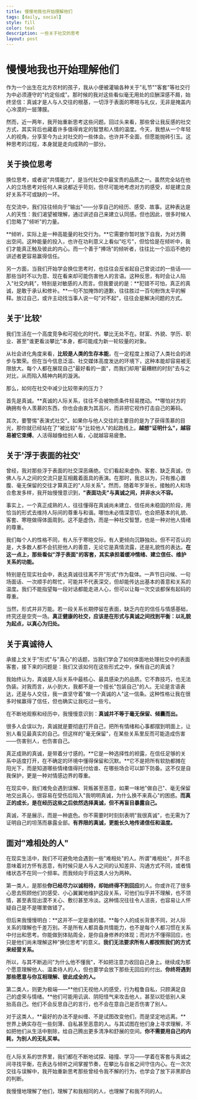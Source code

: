 ```yaml
---
title: 慢慢地我也开始理解他们
tags: [daily, social]
style: fill
color: teal
description: 一些关于社交的思考
layout: post
---
```


# 慢慢地我也开始理解他们

作为一个出生在北方农村的孩子，我从小便被灌输各种关于"礼节""客套"等社交行为中必须遵守的"约定俗成"。那时候的我对这些看似毫无用处的应酬深感不屑，始终坚信：真诚才是人与人交往的根基，一切浮于表面的寒暄与礼仪，无非是掩盖内心冷漠的一层薄膜。

然而，近一两年，我开始重新思考这些问题。回过头来看，那些曾让我反感的社交方式，其实背后也藏着许多值得肯定的智慧和人情的温度。今天，我想从一个年轻人的视角，分享至今为止对社交的一些体会。也许并不全面，但愿能抛砖引玉。这种思考的过程，本身就是走向成熟的一部分。

## 关于换位思考

换位思考，或者说"共情能力"，是当代社交中最宝贵的品质之一。虽然完全站在他人的立场思考对任何人来说都近乎苛刻，但尽可能地考虑对方的感受，却是建立良好关系不可或缺的一环。

在交流中，我们往往倾向于"输出"——分享自己的经历、感受、故事。这种表达是人的天性：我们渴望被理解，通过讲述自己来建立认同感。但也因此，很多时候人们忽略了"倾听"的力量。

**倾听，实际上是一种高能量的社交行为。**它需要你暂时放下自我，为对方腾出空间。这种能量的投入，也许在功利意义上看似"吃亏"，但恰恰是在倾听中，我们才能真正触及彼此的内心。而一个善于"捧场"的倾听者，往往比一个滔滔不绝的讲述者更容易赢得信任。

另一方面，当我们开始学会换位思考时，也往往会反省起自己曾说过的一些话——那些当时不以为意、现在看来却可能伤害他人的言语。这种反思，有时会让人陷入"社交内耗"，特别是对敏感的人而言。但我要说的是：**犯错不可怕，真正的真诚，是敢于承认和修补。**一句不加掩饰的道歉，往往胜过一百句粉饰太平的解释。放过自己，或许主动找当事人说一句"对不起"，往往会是解决问题的方式。

## 关于'比较'

我们生活在一个高度竞争和可视化的时代，攀比无处不在。财富、外貌、学历、职业、甚至"谁更看淡攀比"本身，都可能成为新一轮较量的对象。

从社会进化角度来看，**比较是人类的生存本能**，在一定程度上推动了人类社会的进步与繁荣。但在当今信息泛滥、社交媒体高度发达的环境下，这种本能却容易被无限放大。每个人都在展现自己"最好看的一面"，而我们却用"最糟糕的时刻"去与之对比，从而陷入精神内耗的漩涡。

那么，如何在社交中减少比较带来的压力？

首先是真诚。**真诚的人际关系，往往不会被物质条件轻易搅动。**哪怕对方的确拥有令人羡慕的东西，你也会由衷为其高兴，而非把它视作打击自己的筹码。

其次，要警惕"表演式社交"。如果你与他人交往的主要目的是为了获得羡慕的目光，那你就已经站在了"被比较"与"比较他人"的起跑线上。**越想"证明什么"，越容易被它束缚**。人活得越像给别人看，心就越容易疲惫。

## 关于'浮于表面的社交'

曾经，我对那些浮于表面的社交深恶痛绝。它们看起来虚伪、客套、缺乏真诚，仿佛人与人之间的交流只是互相戴着面具的表演。在那时，我总以为，只有推心置腹、毫无保留的交往才算真正的"人际关系"。然而，随着年岁渐长，接触的人和场合愈发多样，我开始慢慢意识到，**"表面功夫"与真诚之间，并非水火不容。**

事实上，一个真正成熟的人，往往懂得在真诚尚未建立、信任尚未稳固的阶段，用恰当的形式去维持人际间的尊重与和谐。哪怕未必情深意切，也会把基本的礼貌、客套、寒暄做得体面周到。这不是虚伪，而是一种社交智慧，也是一种对他人情绪的尊重。

我们每个人的性格不同，有人乐于寒暄交际，有人更倾向沉静独处。但不可否认的是，大多数人都不会抗拒他人的善意，无论它是真情流露，还是礼貌性的表达。**在这一点上，那些看似"浮于表面"的客套，其实承担着缓冲情绪、建立信任、维护关系的功能。**

特别是在现实社会中，表达真诚往往离不开"形式"作为载体。一声节日问候、一句场面话、一次顺手的帮忙，可能并不代表深交，但却能传达出基本的善意和关系的温度。我们不能指望每一段对话都能走进人心，但可以让每一次交谈都保有起码的尊重。

当然，形式并非万能。若一段关系长期停留在表面，缺乏内在的信任与情感基础，终究还是空壳一场。**真正健康的社交，应该是在形式与真诚之间找到平衡：以礼貌为起点，以真心为归处。**

## 关于真诚待人

承接上文关于"形式"与"真心"的话题，当我们学会了如何体面地处理社交中的表面客套，接下来的问题是：我们又该如何在这些形式之中，保有自己的真诚？

我始终认为，真诚是人际关系中最核心、最具感染力的品质。它不靠技巧，也无法伪装。对我而言，从小到大，我都不是一个擅长"包装自己"的人。无论是言语表达，还是与人交往，我一直坚守着"做一个真诚的人"这一信条。这种性格让我在很多时候赢得了信任，但也确实让我吃过一些亏。

在不断地观察和经历中，我慢慢意识到：**真诚并不等于毫无保留、倾囊而出。**

很多人会误以为，真诚就是要彻底打开自己，把所有情绪和心事都摆到明面上，让别人看见最真实的自己。但这样的"毫无保留"，在某些关系里反而可能造成伤害——伤害别人，也伤害自己。

真正成熟的真诚，是带着分寸感的。**它是一种选择性的袒露，在信任足够的关系中适度打开，在不确定的环境中懂得保留和沉默。**它不是把所有软肋都摊在阳光下，而是知道哪些情绪值得托付给谁、在哪些场合可以卸下防备。这不仅是自我保护，更是一种对情感边界的尊重。

在现实中，我们难免会遇到误解、背叛甚至恶意，如果一味地"做自己"、毫无保留地交出真心，很容易在受伤后陷入"我明明真诚，为什么换不来真心"的困惑。**而真正的成长，是在经历这些之后依然选择真诚，但不再盲目暴露自己。**

真诚，不是展示，而是一种底色。你不需要时时刻刻表明"我很真诚"，也无需为了证明自己的坦荡而暴露全部。**有界限的真诚，更能长久地传递信任和温度。**

## 面对"难相处的人"

在现实生活中，我们不可避免地会遇到一些"难相处"的人。所谓"难相处"，并不总意味着对方怀有恶意，有时候只是人与人之间的认知差异、沟通方式不同，或者情绪状态不在同一个频率。而我倾向于将这类人分为两种。

第一类人，是那些**你已经尽力以诚相待，却始终得不到回应**的人。你或许花了很多心思去照顾他们的感受、小心翼翼地维护这段关系，可他们似乎并不理解，也不领情，甚至表现出漠不关心、敷衍甚至冷淡。这种情况往往令人沮丧，也容易让人怀疑自己是不是哪里做错了。

但后来我慢慢明白：**这并不一定是谁的错。**每个人的成长背景不同，对人际关系的理解也千差万别。不是所有人都具备共情能力，也不是每个人都习惯在关系中付出和思考。你能做到体贴周全，是你自身修养的体现；而对方不懂得回应，也只是他们尚未理解这种"换位思考"的意义。**我们无法要求所有人都按照我们的方式来经营关系。**

所以，与其不断追问"为什么他不懂我"，不如把注意力收回自己身上。继续成为那个愿意理解他人、温柔待人的人，但也要学会放下那些无回应的付出。**你终将遇到那些愿意与你互相理解、彼此成全的人。**

第二类人，则更为极端——**他们无视他人的感受，行为粗鲁自私，只顾满足自己的虚荣与情绪。**他们可能用讥讽、阴阳怪气来攻击他人，甚至以贬低别人来抬高自己。他们不会反思自己的言行，也不会在意自己是否伤害了别人。

对于这类人，**最好的办法不是纠缠、不是试图改变他们，而是坚定地远离。**世界上确实存在一些刻薄、自私甚至恶意的人。与其试图在他们身上寻求理解，不如把他们从生活中剔除，给自己腾出更多清净和舒展的空间。**你不需要用自己的内耗，为别人的无礼买单。**

---

在人际关系的世界里，我们都在不断地试探、碰撞、学习——学着在客套与真诚之间寻找平衡，在表达与倾听之间掌握节奏，在攀比与自省之间守住内心。在一次次交往与误解中，我开始重新思考那些曾经令我不解的行为，也学会了放下非黑即白的判断。

我慢慢地理解了他们，理解了和我相同的人，也理解了和我不同的人。